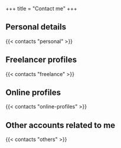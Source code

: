+++
title = "Contact me"
+++

## Personal details

{{< contacts "personal" >}}

## Freelancer profiles

{{< contacts "freelance" >}}

## Online profiles

{{< contacts "online-profiles" >}}

## Other accounts related to me

{{< contacts "others" >}}
